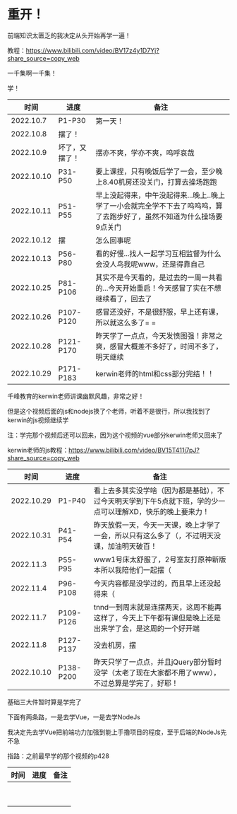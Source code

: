 # 重开！

前端知识太匮乏的我决定从头开始再学一遍！

教程：https://www.bilibili.com/video/BV17z4y1D7Yj?share_source=copy_web

一千集啊一千集！

学！

| 时间       | 进度           | 备注                                                         |
| ---------- | -------------- | ------------------------------------------------------------ |
| 2022.10.7  | P1-P30         | 第一天！                                                     |
| 2022.10.8  | 摆了！         |                                                              |
| 2022.10.9  | 坏了，又摆了！ | 摆亦不爽，学亦不爽，呜呼哀哉                                 |
| 2022.10.10 | P31-P50        | 要上课捏，只有晚饭后学了一会，至少晚上8.40机房还没关门，打算去操场跑跑 |
| 2022.10.11 | P51-P55        | 早上没起得来，中午没起得来...晚上..晚上学了一小会就完全学不下去了呜呜呜，算了去跑步好了，虽然不知道为什么操场要9点关门 |
| 2022.10.12 | 摆             | 怎么回事呢                                                   |
| 2022.10.13 | P56-P80        | 看的好慢...找人一起学习互相监督为什么会没人鸟我呢www，还是得靠自己 |
| 2022.10.25 | P81-P106       | 其实不是今天看的，是过去的一周一共看的...今天开始重启！今天感冒了实在不想继续看了，回去了 |
| 2022.10.26 | P107-P120      | 感冒还没好，不是很舒服，早上还有课，所以就这么多了= =        |
| 2022.10.28 | P121-P170      | 昨天学了一点点，今天发愤图强！非常之爽，感冒大概差不多好了，时间不多了，明天继续 |
| 2022.10.29 | P171-P183      | kerwin老师的html和css部分完结！！                            |

千峰教育的kerwin老师讲课幽默风趣，非常之好！

但是这个视频后面的js和nodejs换了个老师，听着不是很行，所以我找到了kerwin的js视频继续学

注：学完那个视频后还可以回来，因为这个视频的vue部分kerwin老师又回来了

kerwin老师的js教程：https://www.bilibili.com/video/BV15T411j7pJ?share_source=copy_web

| 时间       | 进度      | 备注                                                         |
| ---------- | --------- | ------------------------------------------------------------ |
| 2022.10.29 | P1-P40    | 看上去多其实没学啥（因为都是基础），不过今天明天学到下午5点就下班，学的少一点可以理解XD，快乐的晚上要来力！ |
| 2022.10.31 | P41-P54   | 昨天放假一天，今天一天课，晚上才学了一会，所以只有这么多了（，不过明天没课，加油明天破百！ |
| 2022.11.3  | P55-P95   | www1号床太舒服了，2号室友打原神新版本所以我陪他们一起摆（    |
| 2022.11.4  | P96-P108  | 今天内容都是没学过的，而且早上还没起得来（                   |
| 2022.11.7  | P109-P126 | tnnd一到周末就是连摆两天，这周不能再这样了，今天上下午都有课但是晚上还是出来学了会，是这周的一个好开端 |
| 2022.11.8  | P127-P137 | 没去机房，摆                                                 |
| 2022.10.10 | P138-P200 | 昨天只学了一点点，并且jQuery部分暂时没学（太老了现在大家都不用了www），不过总算是学完了，好耶！ |

基础三大件暂时算是学完了

下面有两条路，一是去学Vue，一是去学NodeJs

我决定先去学Vue把前端功力加强到能上手撸项目的程度，至于后端的NodeJs先不急

指路：之前最早学的那个视频的p428

| 时间 | 进度 | 备注 |
| ---- | ---- | ---- |
|      |      |      |
|      |      |      |
|      |      |      |
|      |      |      |
|      |      |      |
|      |      |      |
|      |      |      |
|      |      |      |
|      |      |      |

